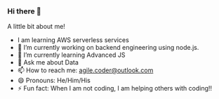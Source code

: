 ### Hi there 👋

A little bit about me!
- I am learning AWS serverless services
- 🔭 I’m currently working on backend engineering using node.js.
- 🌱 I’m currently learning Advanced JS
- 💬 Ask me about Data
- 📫 How to reach me: agile.coder@outlook.com
- 😄 Pronouns: He/Him/His
- ⚡ Fun fact: When I am not coding, I am helping others with coding!!


